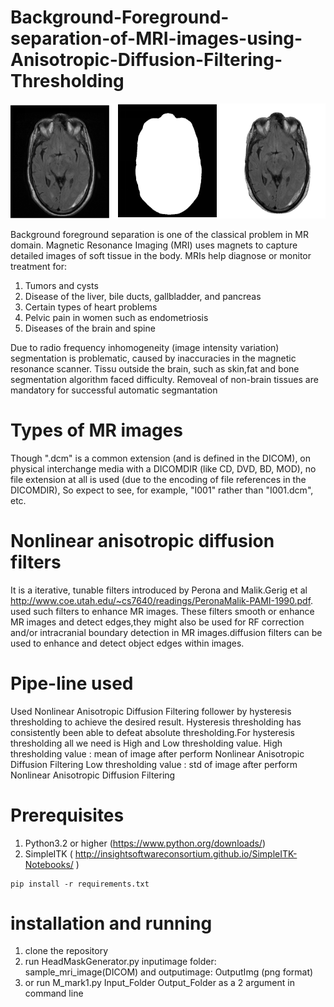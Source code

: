 # Background-Foreground-separation-of-MRI-images-using-Anisotropic-Diffusion-Filtering-Thresholding

![Alt text](Picture2.png?raw=true "Segmented Image")

Background foreground separation is one of the classical problem in MR domain.
Magnetic Resonance Imaging (MRI) uses magnets to capture detailed images of soft tissue in the body.
MRIs help diagnose or monitor treatment for:
1. Tumors and cysts
2. Disease of the liver, bile ducts, gallbladder, and pancreas
3. Certain types of heart problems
4. Pelvic pain in women such as endometriosis
5. Diseases of the brain and spine

Due to radio frequency inhomogeneity (image intensity variation) segmentation is problematic, caused by inaccuracies in the
magnetic resonance scanner. Tissu outside the brain, such as skin,fat and bone segmentation algorithm faced difficulty.
Removeal of non-brain tissues are mandatory for successful automatic segmantation

# Types of MR images
Though ".dcm" is a common extension (and is defined in the DICOM), on physical interchange media with a DICOMDIR (like CD, DVD, BD, MOD), no file extension at all is used (due to the encoding of file references in the DICOMDIR), So expect to see, for example, "I001" rather than "I001.dcm", etc.

# Nonlinear anisotropic diffusion filters
It is a iterative, tunable filters introduced by Perona and Malik.Gerig et al http://www.coe.utah.edu/~cs7640/readings/PeronaMalik-PAMI-1990.pdf. used such filters to enhance MR images.
These filters smooth or enhance MR images and detect edges,they might also be used for RF correction and/or intracranial boundary detection in MR images.diffusion filters can be used to enhance and detect object edges within images.


# Pipe-line used
Used Nonlinear Anisotropic Diffusion Filtering follower by hysteresis thresholding to achieve the desired result.
Hysteresis thresholding has consistently been able to defeat absolute thresholding.For hysteresis thresholding 
all we need is High and Low thresholding value.
High thresholding value : mean of image after perform Nonlinear Anisotropic Diffusion Filtering
Low thresholding value  : std of image after perform Nonlinear Anisotropic Diffusion Filtering

# Prerequisites
1. Python3.2 or higher (https://www.python.org/downloads/)
2. SimpleITK ( http://insightsoftwareconsortium.github.io/SimpleITK-Notebooks/ )
```
pip install -r requirements.txt
```
# installation and running
1. clone the repository
2. run HeadMaskGenerator.py inputimage folder: sample_mri_image(DICOM) and outputimage: OutputImg (png format)
3. or run M_mark1.py Input_Folder Output_Folder as a 2 argument in command line

